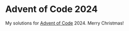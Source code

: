 # Advent of Code 2024

My solutions for [Advent of Code](https://adventofcode.com) 2024. Merry Christmas!
